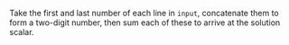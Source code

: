 Take the first and last number of each line in `input`, concatenate them to
form a two-digit number, then sum each of these to arrive at the solution
scalar.
